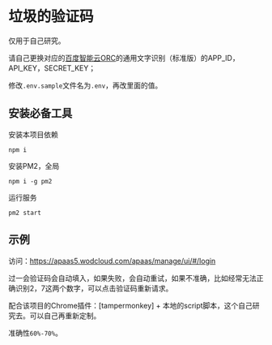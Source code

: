 # 垃圾的验证码

仅用于自己研究。

请自己更换对应的[百度智能云ORC](https://console.bce.baidu.com/ai/?fromai=1#/ai/ocr/overview/index)的通用文字识别（标准版）的APP_ID，API_KEY，SECRET_KEY；

修改`.env.sample`文件名为`.env`，再改里面的值。

## 安装必备工具

安装本项目依赖

```
npm i
```

安装PM2，全局

```
npm i -g pm2
```

运行服务

```
pm2 start
```

## 示例

访问：https://apaas5.wodcloud.com/apaas/manage/ui/#/login

过一会验证码会自动填入，如果失败，会自动重试，如果不准确，比如经常无法正确识别2，7这两个数字，可以点击验证码重新请求。

配合该项目的Chrome插件：[tampermonkey] + 本地的script脚本，这个自己研究去。可以自己再重新定制。

准确性`60%-70%`。